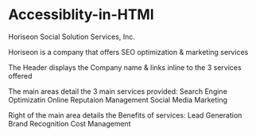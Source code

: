 # Accessiblity-in-HTMl
Horiseon Social Solution Services, Inc.

Horiseon is a company that offers SEO optimization & marketing services

The Header displays the Company name & links inline to the 3 services offered

The main areas detail the 3 main services provided:
Search Engine Optimizatin
Online Reputaion Management
Social Media Marketing

Right of the main area details the Benefits of services:
Lead Generation
Brand Recognition
Cost Management
